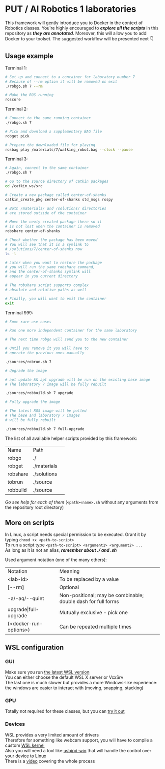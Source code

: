 # PUT / AI Robotics 1 laboratories

This framework will gently introduce you to Docker in the context of Robotics classes. You're highly encouraged to **_explore all the scripts_** in this repository as **_they are annotated_**. Moreover, this will allow you to add Docker to your toolset. The suggested workflow will be presented next 👇

## Usage example

Terminal 1:

```bash
# Set up and connect to a container for laboratory number 7
# Because of --rm option it will be removed on exit
./robgo.sh 7 --rm

# Make the ROS running
roscore
```

Terminal 2:

```bash
# Connect to the same running container
./robgo.sh 7

# Pick and download a supplementary BAG file
robget pick

# Prepare the downloaded file for playing
rosbag play /materials/7/walking_robot.bag --clock --pause
```

Terminal 3:

```bash
# Again, connect to the same container
./robgo.sh 7

# Go to the source directory of catkin packages
cd /catkin_ws/src

# Create a new package called center-of-shanks
catkin_create_pkg center-of-shanks std_msgs rospy

# Both /materials/ and /solutions/ directories
# are stored outside of the container

# Move the newly created package there so it
# is not lost when the container is removed
robshare center-of-shanks

# Check whether the package has been moved
# You will see that it is a symlink to
# /solutions/7/center-of-shanks now
ls -l

# Later when you want to restore the package
# you will run the same robshare command,
# and the center-of-shanks symlink will
# appear in you current directory

# The robshare script supports complex
# absolute and relative paths as well

# Finally, you will want to exit the container
exit
```

Terminal 999:

```bash
# Some rare use cases

# Run one more independent container for the same laboratory

# The next time robgo will send you to the new container

# Until you remove it you will have to
# operate the previous ones manually

./sources/robrun.sh 7

# Upgrade the image

# apt update && apt upgrade will be run on the existing base image
# The laboratory 7 image will be fully rebuilt

./sources/robbuild.sh 7 upgrade

# Fully upgrade the image

# The latest ROS image will be pulled
# The base and laboratory 7 images
# will be fully rebuilt

./sources/robbuild.sh 7 full-upgrade
```

The list of all available helper scripts provided by this framework:

<table>
    <tr>
        <td>Name</td>
        <td>Path<td>
    </tr>
    <tr>
        <td>robgo</td>
        <td>./</td>
    </tr>
    <tr>
        <td>robget</td>
        <td>./materials</td>
    </tr>
    <tr>
        <td>robshare</td>
        <td>./solutions</td>
    </tr>
    <tr>
        <td>tobrun</td>
        <td>./source</td>
    </tr>
    <tr>
        <td>robbuild</td>
        <td>./source</td>
    </tr>
</table>

_Go see help for each of them_ (`<path><name>.sh` without any arguments from the repository root directory)

## More on scripts

In Linux, a script needs special permission to be executed. Grant it by typing `chmod +x <path-to-script>`<br />
To run a script type `<path-to-script> <argument1> <argument2> ... `<br />
As long as it is not an alias, **_remember about ./ and .sh_**

Used argument notation (one of the many others):

<table>
    <tr>
        <td>Notation</td>
        <td>Meaning</td>
    </tr>
    <tr>
        <td>&lt;lab-id&gt;</td>
        <td>To be replaced by a value</td>
    </tr>
    <tr>
        <td>[--rm]</td>
        <td>Optional</td>
    </tr>
    <tr>
        <td>-a/-aq/--quiet</td>
        <td>Non-positional; may be combinable; double dash for full forms</td>
    </tr>
    <tr>
        <td>upgrade|full-upgrade</td>
        <td>Mutually exclusive - pick one</td>
    </tr>
    <tr>
        <td>(&lt;docker-run-options&gt;)</td>
        <td>Can be repeated multiple times</td>
    </tr>
</table>

## WSL configuration

### GUI

Make sure you run [the latest WSL version](https://learn.microsoft.com/en-us/windows/wsl/tutorials/gui-apps)<br />
You can either choose the default WSL X server or VcxSrv<br />
The last one is much slower but provides a more Windows-like experience:<br />
the windows are easier to interact with (moving, snapping, stacking)

### GPU

Totally not required for these classes, but you can [try it out](https://learn.microsoft.com/en-us/windows/ai/directml/gpu-cuda-in-wsl#get-started-with-nvidia-cuda)

### Devices

WSL provides a very limited amount of drivers<br />
Therefore for something like webcam support, you will have to compile a custom [WSL kernel](https://github.com/microsoft/WSL2-Linux-Kernel)<br />
Also you will need a tool like [usbipd-win](https://github.com/dorssel/usbipd-win) that will handle the control over your device to Linux<br />
There is a [video](https://www.youtube.com/watch?v=t_YnACEPmrM) covering the whole process
